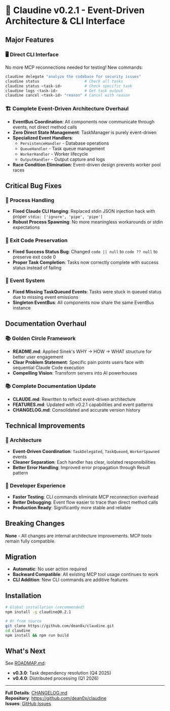 # 🚀 Claudine v0.2.1 - Event-Driven Architecture & CLI Interface

## Major Features

### 🖥️ Direct CLI Interface
No more MCP reconnections needed for testing! New commands:
```bash
claudine delegate "analyze the codebase for security issues"
claudine status                    # Check all tasks  
claudine status <task-id>          # Check specific task
claudine logs <task-id>            # Get task output
claudine cancel <task-id> "reason" # Cancel with reason
```

### 🏗️ Complete Event-Driven Architecture Overhaul
- **EventBus Coordination**: All components now communicate through events, not direct method calls
- **Zero Direct State Management**: TaskManager is purely event-driven
- **Specialized Event Handlers**:
  - `PersistenceHandler` - Database operations
  - `QueueHandler` - Task queue management  
  - `WorkerHandler` - Worker lifecycle
  - `OutputHandler` - Output capture and logs
- **Race Condition Elimination**: Event-driven design prevents worker pool races

## Critical Bug Fixes

### 🐛 Process Handling
- **Fixed Claude CLI Hanging**: Replaced stdin JSON injection hack with proper `stdio: ['ignore', 'pipe', 'pipe']`
- **Robust Process Spawning**: No more meaningless workarounds or stdin expectations

### 🐛 Exit Code Preservation
- **Fixed Success Status Bug**: Changed `code || null` to `code ?? null` to preserve exit code 0
- **Proper Task Completion**: Tasks now correctly complete with success status instead of failing

### 🐛 Event System
- **Fixed Missing TaskQueued Events**: Tasks were stuck in queued status due to missing event emissions
- **Singleton EventBus**: All components now share the same EventBus instance

## Documentation Overhaul

### 📚 Golden Circle Framework
- **README.md**: Applied Sinek's WHY → HOW → WHAT structure for better user engagement
- **Clear Problem Statement**: Specific pain points users face with sequential Claude Code execution
- **Compelling Vision**: Transform servers into AI powerhouses

### 📚 Complete Documentation Update
- **CLAUDE.md**: Rewritten to reflect event-driven architecture
- **FEATURES.md**: Updated with v0.2.1 capabilities and event patterns
- **CHANGELOG.md**: Consolidated and accurate version history

## Technical Improvements

### 🔧 Architecture
- **Event-Driven Coordination**: `TaskDelegated`, `TaskQueued`, `WorkerSpawned` events
- **Cleaner Separation**: Each handler has clear, isolated responsibilities
- **Better Error Handling**: Improved error propagation through Result pattern

### 🔧 Developer Experience  
- **Faster Testing**: CLI commands eliminate MCP reconnection overhead
- **Better Debugging**: Event flow easier to trace than direct method calls
- **Production Ready**: Significantly more stable and reliable

## Breaking Changes

**None** - All changes are internal architecture improvements. MCP tools remain fully compatible.

## Migration

- **Automatic**: No user action required
- **Backward Compatible**: All existing MCP tool usage continues to work
- **CLI Addition**: New CLI commands are additive features

## Installation

```bash
# Global installation (recommended)
npm install -g claudine@0.2.1

# Or from source
git clone https://github.com/dean0x/claudine.git
cd claudine
npm install && npm run build
```

## What's Next

See [ROADMAP.md](./ROADMAP.md):
- **v0.3.0**: Task dependency resolution (Q4 2025)
- **v0.4.0**: Distributed processing (Q1 2026)

---

**Full Details**: [CHANGELOG.md](./CHANGELOG.md)  
**Repository**: https://github.com/dean0x/claudine  
**Issues**: [GitHub Issues](https://github.com/dean0x/claudine/issues)